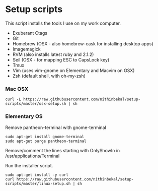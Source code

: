 
# Setup scripts

This script installs the tools I use on my work computer.

* Exuberant Ctags
* Git
* Homebrew (OSX - also homebrew-cask for installing desktop apps)
* Imagemagick
* RVM (also installs latest ruby and 2.1.2)
* Seil (OSX - for mapping ESC to CapsLock key)
* Tmux
* Vim (uses vim-gnome on Elementary and Macvim on OSX)
* Zsh (default shell, with oh-my-zsh)

### Mac OSX

    curl -L https://raw.githubusercontent.com/nithinbekal/setup-scripts/master/osx-setup.sh | sh

### Elementary OS

Remove pantheon-terminal with gnome-terminal

    sudo apt-get install gnome-terminal
    sudo apt-get purge pantheon-terminal

Remove/comment the lines starting with OnlyShowIn in /usr/applications/Terminal

Run the installer script.

    sudo apt-get install -y curl
    curl https://raw.githubusercontent.com/nithinbekal/setup-scripts/master/linux-setup.sh | sh
